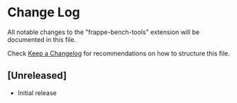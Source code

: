 # Change Log

All notable changes to the "frappe-bench-tools" extension will be documented in this file.

Check [Keep a Changelog](http://keepachangelog.com/) for recommendations on how to structure this file.

## [Unreleased]

- Initial release